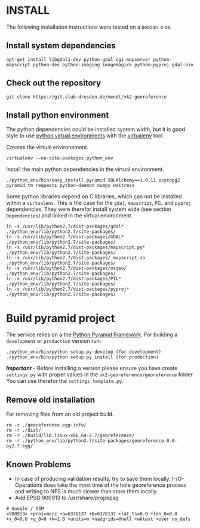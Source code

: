 # INSTALL  

The following installation instructions were tested on a `Debian 8` os.

## Install system dependencies

	apt-get install libgdal1-dev python-gdal cgi-mapserver python-mapscript python-dev python-imaging imagemagick python-pyproj gdal-bin
	
## Check out the repository

	git clone https://git.slub-dresden.de/mendt/vk2-georeference
	
## Install python environment	
	
The python dependencies could be installed system width, but it is good style to use [python virtual environments](http://docs.python-guide.org/en/latest/dev/virtualenvs/) with the [virtualenv](https://virtualenv.pypa.io/en/latest/) tool.

Creates the virtual environement.

	virtualenv --no-site-packages python_env

Install the main python dependencies in the virtual environment.
	
	./python_env/bin/easy_install pyramid SQLAlchemy==1.0.11 psycopg2 pyramid_tm requests python-daemon numpy waitress 
		
Some python libraries depend on C libraries, which can not be installed within a `virtualenv`. This is the case for the `gdal`, `mapscript`, `PIL` and `pyproj` dependencies. They were therefor install system wide (see section `Dependencies`) and linked in the virtual environment.

    ln -s /usr/lib/python2.7/dist-packages/gdal* ./python_env/lib/python2.7/site-packages/ 
	ln -s /usr/lib/python2.7/dist-packages/GDAL* ./python_env/lib/python2.7/site-packages/
	ln -s /usr/lib/python2.7/dist-packages/mapscript.py* ./python_env/lib/python2.7/site-packages/ 
	ln -s /usr/lib/python2.7/dist-packages/_mapscript.so ./python_env/lib/python2.7/site-packages/ 
	ln -s /usr/lib/python2.7/dist-packages/osgeo/ ./python_env/lib/python2.7/site-packages/ 
	ln -s /usr/lib/python2.7/dist-packages/PIL* ./python_env/lib/python2.7/site-packages/
	ln -s /usr/lib/python2.7/dist-packages/pyproj* ./python_env/lib/python2.7/site-packages/
	
# Build pyramid project

The service relies on a the [Python Pyramid Framework](http://www.pylonsproject.org/). For building a `development` or `production` version run:

	./python_env/bin/python setup.py develop (for development)
	./python_env/bin/python setup.py install (for production)
	
***Important*** - Before installing a version please ensure you have create `settings.py` with proper values in the `vk2-georeference/georeference` folder. You can use therefor the `settings.template.py`.

## Remove old installation

For removing files from an old project build.

	rm -r ./georeference.egg-info/
	rm -r ./dist/
	rm -r ./build/lib.linux-x86_64-2.7/georeference/
	rm -r ./python_env/lib/python2.7/site-packages/georeference-0.0-py2.7.egg/

## Known Problems

* In case of producing validation results, try to save them locally. I-/O-Operations does take the most time of the hole georeference process and writing to NFS is much slower than store them locally. 
* Add EPSG:900913 to /usr/share/proj/epsg

```
# Google / OSM
<900913> +proj=merc +a=6378137 +b=6378137 +lat_ts=0.0 +lon_0=0.0 +x_0=0.0 +y_0=0 +k=1.0 +units=m +nadgrids=@null +wktext +over no_defs
```


